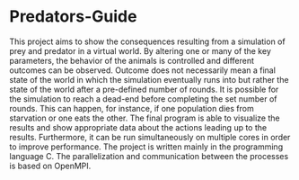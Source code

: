 Predators-Guide
===============

This project aims to show the consequences resulting from a simulation of prey and predator in a virtual world. By altering one or many of the key parameters, the behavior of the animals is controlled and different outcomes can be observed. Outcome does not necessarily mean a final state of the world in which the simulation eventually runs into but rather the state of the world after a pre-defined number of rounds. It is possible for the simulation to reach a dead-end before completing the set number of rounds. This can happen, for instance, if one population dies from starvation or one eats the other. The final program is able to visualize the results and show appropriate data about the actions leading up to the results. Furthermore, it can be run simultaneously on multiple cores in order to improve performance. The project is written mainly in the programming language C. The parallelization and communication between the processes is based on OpenMPI.
